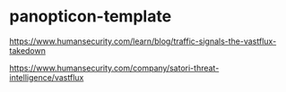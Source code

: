 # panopticon-template

https://www.humansecurity.com/learn/blog/traffic-signals-the-vastflux-takedown

https://www.humansecurity.com/company/satori-threat-intelligence/vastflux
